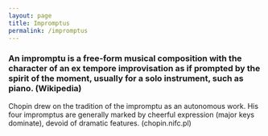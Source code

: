 ```yaml
---
layout: page
title: Impromptus
permalink: /impromptus
---
```


<h3>An impromptu is a free-form musical composition with the character of an ex tempore improvisation as if prompted by the spirit of the moment, usually for a solo instrument, such as piano. (Wikipedia)</h3>
<p>Chopin drew on the tradition of the impromptu as an autonomous work. His four impromptus are generally marked by cheerful expression (major keys dominate), devoid of dramatic features. (chopin.nifc.pl)</p>

